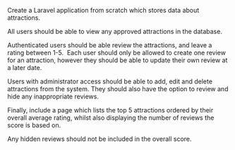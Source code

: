 Create a Laravel application from scratch which stores data about attractions.

All users should be able to view any approved attractions in the database.

Authenticated users should be able review the attractions, and leave a rating between 1-5.  Each user should only be allowed to create one review for an attraction, however they should be able to update their own review at a later date.

Users with administrator access should be able to add, edit and delete attractions from the system. They should also have the option to review and hide any inappropriate reviews.

Finally, include a page which lists the top 5 attractions ordered by their overall average rating, whilst also displaying the number of reviews the score is based on.

Any hidden reviews should not be included in the overall score.